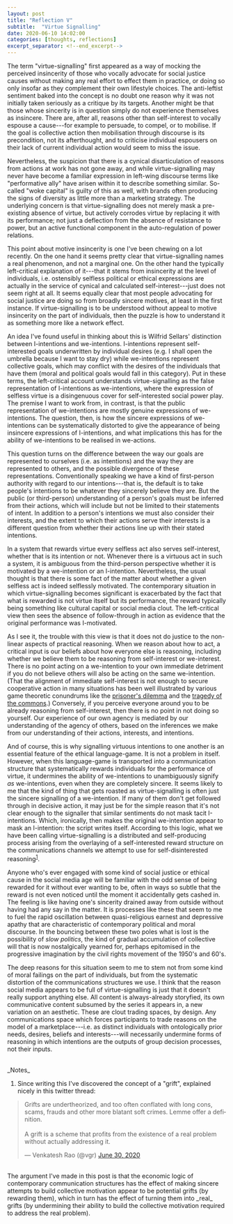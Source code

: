 ```yaml
---
layout: post
title: "Reflection V"
subtitle:  "Virtue Signalling"
date: 2020-06-10 14:02:00
categories: [thoughts, reflections]
excerpt_separator: <!--end_excerpt-->
---
```


The term "virtue-signalling" first appeared as a way of mocking the perceived insincerity of those who vocally advocate for social justice causes without making any real effort to effect them in practice, or doing so only insofar as they complement their own lifestyle choices. The anti-leftist sentiment baked into the concept is no doubt one reason why it was not initially taken seriously as a critique by its targets. Another might be that those whose sincerity is in question simply do not experience themselves as insincere. There are, after all, reasons other than self-interest to vocally espouse a cause---for example to persuade, to compel, or to mobilise. If the goal is collective action then mobilisation through discourse is its precondition, not its afterthought, and to criticise individual espousers on their lack of current individual action would seem to miss the issue.

Nevertheless, the suspicion that there is a cynical disarticulation of reasons from actions at work has not gone away, and while virtue-signalling may never have become a familiar expression in left-wing discourse terms like "performative ally" have arisen within it to describe something similar. So-called "woke capital" is guilty of this as well, with brands often producing the signs of diversity as little more than a marketing strategy. The underlying concern is that virtue-signalling does not merely mask a pre-existing absence of virtue, but actively corrodes virtue by replacing it with its performance; not just a deflection from the absence of resistance to power, but an active functional component in the auto-regulation of power relations.

This point about motive insincerity is one I've been chewing on a lot recently. On the one hand it seems pretty clear that virtue-signalling names a real phenomenon, and not a marginal one. On the other hand the typically left-critical explanation of it---that it stems from insincerity at the level of individuals, i.e. ostensibly selfless political or ethical expressions are actually in the service of cynical and calculated self-interest---just does not seem right at all. It seems equally clear that most people advocating for social justice are doing so from broadly sincere motives, at least in the first instance. If virtue-signalling is to be understood without appeal to motive insincerity on the part of individuals, then the puzzle is how to understand it as something more like a network effect.

<!--end_excerpt-->

An idea I've found useful in thinking about this is Wilfrid Sellars' distinction between I-intentions and we-intentions. I-intentions represent self-interested goals underwritten by individual desires (e.g. I shall open the umbrella because I want to stay dry) while we-intentions represent collective goals, which may conflict with the desires of the individuals that have them (moral and political goals would fall in this category). Put in these terms, the left-critical account understands virtue-signalling as the false representation of I-intentions as we-intentions, where the expression of selfless virtue is a disingenuous cover for self-interested social power play. The premise I want to work from, in contrast, is that the public representation of we-intentions are mostly genuine expressions of we-intentions. The question, then, is how the sincere expressions of we-intentions can be systematically distorted to give the appearance of being insincere expressions of I-intentions, and what implications this has for the ability of we-intentions to be realised in we-actions.

This question turns on the difference between the way our goals are represented to ourselves (i.e. as intentions) and the way they are represented to others, and the possible divergence of these representations. Conventionally speaking we have a kind of first-person authority with regard to our intentions---that is, the default is to take people's intentions to be whatever they sincerely believe they are. But the public (or third-person) understanding of a person's goals must be inferred from their actions, which will include but not be limited to their statements of intent. In addition to a person's intentions we must also consider their interests, and the extent to which their actions serve their interests is a different question from whether their actions line up with their stated intentions.

In a system that rewards virtue every selfless act also serves self-interest, whether that is its intention or not. Whenever there is a virtuous act in such a system, it is ambiguous from the third-person perspective whether it is motivated by a we-intention or an I-intention. Nevertheless, the usual thought is that there is some fact of the matter about whether a given selfless act is indeed selflessly motivated. The contemporary situation in which virtue-signalling becomes significant is exacerbated by the fact that what is rewarded is not virtue itself but its performance, the reward typically being something like cultural capital or social media clout. The left-critical view then sees the absence of follow-through in action as evidence that the original performance was I-motivated.

As I see it, the trouble with this view is that it does not do justice to the non-linear aspects of practical reasoning. When we reason about how to act, a critical input is our beliefs about how everyone else is reasoning, including whether we believe them to be reasoning from self-interest or we-interest. There is no point acting on a we-intention to your own immediate detriment if you do not believe others will also be acting on the same we-intention. (That the alignment of immediate self-interest is not enough to secure cooperative action in many situations has been well illustrated by various game theoretic conundrums like the [prisoner's dilemma](https://en.wikipedia.org/wiki/Prisoner%27s_dilemma) and the [tragedy of the commons](https://en.wikipedia.org/wiki/Tragedy_of_the_commons).) Conversely, if you perceive everyone around you to be already reasoning from self-interest, then there is no point in not doing so yourself. Our experience of our own agency is mediated by our understanding of the agency of others, based on the inferences we make from our understanding of their actions, interests, and intentions.

And of course, this is why signalling virtuous intentions to one another is an essential feature of the ethical language-game. It is not a problem in itself. However, when this language-game is transported into a communication structure that systematically rewards individuals for the performance of virtue, it undermines the ability of we-intentions to unambiguously signify _as_ we-intentions, even when they are completely sincere. It seems likely to me that the kind of thing that gets roasted as virtue-signalling is often just the sincere signalling of a we-intention. If many of them don't get followed through in decisive action, it may just be for the simple reason that it's not clear enough to the signaller that similar sentiments do not mask tacit I-intentions. Which, ironically, then makes the original we-intention appear to mask an I-intention: the script writes itself. According to this logic, what we have been calling virtue-signalling is a distributed and self-producing process arising from the overlaying of a self-interested reward structure on the communications channels we attempt to use for self-disinterested reasoning<sup>[1](#r1)</sup>.

Anyone who's ever engaged with some kind of social justice or ethical cause in the social media age will be familiar with the odd sense of being rewarded for it without ever wanting to be, often in ways so subtle that the reward is not even noticed until the moment it accidentally gets cashed in. The feeling is like having one's sincerity drained away from outside without having had any say in the matter. It is processes like these that seem to me to fuel the rapid oscillation between quasi-religious earnest and depressive apathy that are characteristic of contemporary political and moral discourse. In the bouncing between these two poles what is lost is the possibility of _slow politics_, the kind of gradual accumulation of collective will that is now nostalgically yearned for, perhaps epitomised in the progressive imagination by the civil rights movement of the 1950's and 60's.

The deep reasons for this situation seem to me to stem not from some kind of moral failings on the part of individuals, but from the systematic distortion of the communications structures we use. I think that the reason social media appears to be full of virtue-signalling is just that it doesn't really support anything else. All content is always-already storyfied, its own communicative content subsumed by the series it appears in, a new variation on an aesthetic. These are clout trading spaces, by design. Any communications space which forces participants to trade reasons on the model of a marketplace---i.e. as distinct individuals with ontologically prior needs, desires, beliefs and interests---will necessarily undermine forms of reasoning in which intentions are the outputs of group decision processes, not their inputs.

<br />
_Notes_

1. <a name="r1"></a> Since writing this I've discovered the concept of a "grift", explained nicely in this twitter thread:

<blockquote class="twitter-tweet"><p lang="en" dir="ltr">Grifts are undertheorized, and too often conflated with long cons, scams, frauds and other more blatant soft crimes. Lemme offer a definition.<br><br>A grift is a scheme that profits from the existence of a real problem without actually addressing it.</p>&mdash; Venkatesh Rao (@vgr) <a href="https://twitter.com/vgr/status/1277996104915619841?ref_src=twsrc%5Etfw">June 30, 2020</a></blockquote> <script async src="https://platform.twitter.com/widgets.js" charset="utf-8"></script>

<br/>
The argument I've made in this post is that the economic logic of contemporary communication structures has the effect of making sincere attempts to build collective motivation appear to be potential grifts (by rewarding them), which in turn has the effect of turning them into _real_ grifts (by undermining their ability to build the collective motivation required to address the real problem).
